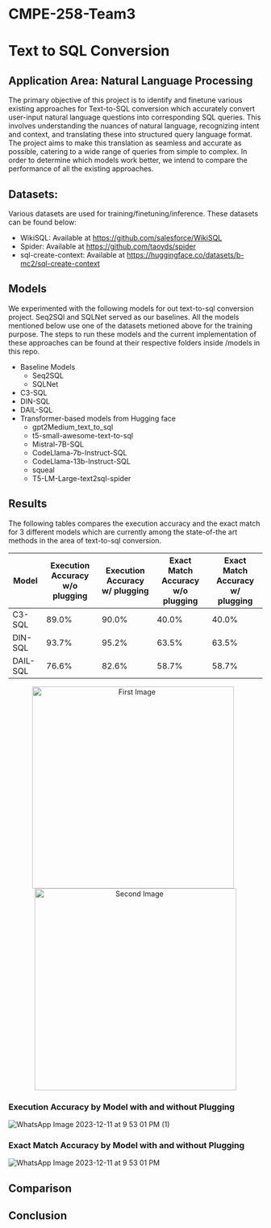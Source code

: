 # CMPE-258-Team3
# Text to SQL Conversion

## Application Area: Natural Language Processing

The primary objective of this project is to identify and finetune various existing approaches for Text-to-SQL conversion which accurately convert user-input natural language questions into corresponding SQL queries. This involves understanding the nuances of natural language, recognizing intent and context, and translating these into structured query language format. The project aims to make this translation as seamless and accurate as possible, catering to a wide range of queries from simple to complex. In order to determine which models work better, we intend to compare the performance of all the existing approaches.

## Datasets:
Various datasets are used for training/finetuning/inference. These datasets can be found below:
- WikiSQL: Available at https://github.com/salesforce/WikiSQL
- Spider: Available at https://github.com/taoyds/spider
- sql-create-context: Available at https://huggingface.co/datasets/b-mc2/sql-create-context

## Models
We experimented with the following models for out text-to-sql conversion project. Seq2SQl and SQLNet served as our baselines. All the models mentioned below use one of the datasets metioned above for the training purpose. The steps to run these models and the current implementation of these approaches can be found at their respective folders inside /models in this repo. <br>

- Baseline Models
  - Seq2SQL
  - SQLNet
- C3-SQL
- DIN-SQL
- DAIL-SQL
- Transformer-based models from Hugging face
  - gpt2Medium_text_to_sql
  - t5-small-awesome-text-to-sql
  - Mistral-7B-SQL
  - CodeLlama-7b-Instruct-SQL
  - CodeLlama-13b-Instruct-SQL
  - squeal
  - T5-LM-Large-text2sql-spider

## Results

The following tables compares the execution accuracy and the exact match for 3 different models which are currently among the state-of-the art methods in the area of text-to-sql conversion. <br>

| Model    | Execution Accuracy w/o plugging| Execution Accuracy w/ plugging | Exact Match Accuracy w/o plugging | Exact Match Accuracy w/ plugging |
|----------|--------------------------------|--------------------------------|-----------------------------------|----------------------------------|
| C3-SQL   | 89.0%                          | 90.0%                          | 40.0%                             | 40.0%                            |
| DIN-SQL  | 93.7%                          | 95.2%                          | 63.5%                             | 63.5%                            |
| DAIL-SQL | 76.6%                          | 82.6%                          | 58.7%                             | 58.7%                            |


<p align="center">
  <img src=![WhatsApp Image 2023-12-11 at 9 53 01 PM (1)](https://github.com/ankdeshm/CMPE-258-Team3/assets/101481678/75bda12e-f223-47a3-a05a-cc0318fad060) alt="First Image" width="400" style="margin-right: 10px;"/>
  <img src=![WhatsApp Image 2023-12-11 at 9 53 01 PM](https://github.com/ankdeshm/CMPE-258-Team3/assets/101481678/dfc97ac4-1902-4d24-b2cf-74837083b5c7) alt="Second Image" width="400"/>
</p>



### Execution Accuracy by Model with and without Plugging
![WhatsApp Image 2023-12-11 at 9 53 01 PM (1)](https://github.com/ankdeshm/CMPE-258-Team3/assets/101481678/75bda12e-f223-47a3-a05a-cc0318fad060)

### Exact Match Accuracy by Model with and without Plugging
![WhatsApp Image 2023-12-11 at 9 53 01 PM](https://github.com/ankdeshm/CMPE-258-Team3/assets/101481678/dfc97ac4-1902-4d24-b2cf-74837083b5c7)






## Comparison

## Conclusion


